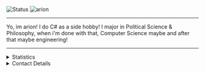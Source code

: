 ![Status](https://img.shields.io/badge/Status-Not%20On%20Holiday.-blue)
![arion](https://cdn.discordapp.com/attachments/711777766755926107/750250818967699479/e206d3be58c0498ed39d8df1064f10274b1dc97a_-_Copy.png)
<hr>

Yo, im arion! I do C# as a side hobby! I major in Political Science & Philosophy, when i'm done with that, Computer Science maybe and after that maybe engineering!

<hr>

<details>
<summary>Statistics</summary>
</a>
  <p align=center>
    <a href="https://youtu.be/K7XHy8nppf4">
      <img align="left" width="350" src="https://github-readme-stats.vercel.app/api?username=Arion-Kun&show_icons=true&include_all_commits=true&show_icons=true&title_color=fff&icon_color=303030&text_color=fff&bg_color=303030&hide_border=false" alt="Stats were supposed to load here but did not ¯\_(ツ)_/¯" />
    </a>
  </p>
Total Downloads
<br>
<img alt="" src="https://img.shields.io/github/downloads/arion-kun/PostProcessing/total?color=blue&label=PostProcessing&style=flat-square">
<br>
<img alt="" src="https://img.shields.io/github/downloads/arion-kun/MicSensitivity/total?color=blue&label=MicSensitivity&style=flat-square">
<br>
<img alt="" src="https://img.shields.io/github/downloads/arion-kun/ToggleMicIcon/total?color=blue&label=ToggleMicIcon&style=flat-square">
</details>

<details>
      <summary>Contact Details</summary>
    <p>

[![Discord](https://img.shields.io/badge/Discord%20-arion%231223-brightgreen)](https://youtu.be/K7XHy8nppf4)
      <br>
[![Github](https://img.shields.io/badge/Github-Arion--Kun-blue)](https://youtu.be/K7XHy8nppf4?WhyWouldYouClickHere,YouAreAlreadyOnGithubBoomer!)
      <br>
[![Steam](https://img.shields.io/badge/Steam-arion-blue)](https://steamcommunity.com/id/Arion_Kun/)
      <br>
    </p>
</details>
